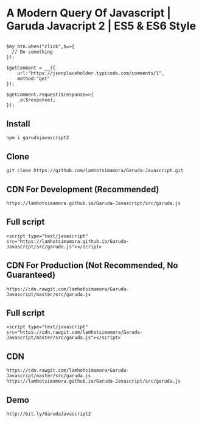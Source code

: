 # A Modern Query Of Javascript | Garuda Javacript 2 | ES5 & ES6 Style

## 
```
$my_btn.when("click",$=>{
  // Do something 
});

$getComment = __({
    url:"https://jsonplaceholder.typicode.com/comments/1",
    method:"get"
});

$getComment.request($response=>{
    _a($response);
});
```

## Install
```
npm i garudajavascript2
```

## Clone 
```
git clone https://github.com/lamhotsimamora/Garuda-Javascript.git
```

## CDN For Development (Recommended)
```
https://lamhotsimamora.github.io/Garuda-Javascript/src/garuda.js
```
## Full script
```
<script type="text/javascript" src="https://lamhotsimamora.github.io/Garuda-Javascript/src/garuda.js"></script>
```

## CDN For Production (Not Recommended, No Guaranteed)
```
https://cdn.rawgit.com/lamhotsimamora/Garuda-Javascript/master/src/garuda.js
```
## Full script
```
<script type="text/javascript" src="https://cdn.rawgit.com/lamhotsimamora/Garuda-Javascript/master/src/garuda.js"></script>
```

## CDN
```
https://cdn.rawgit.com/lamhotsimamora/Garuda-Javascript/master/src/garuda.js
https://lamhotsimamora.github.io/Garuda-Javascript/src/garuda.js
```

## Demo
```
http://bit.ly/GarudaJavascript2
```

